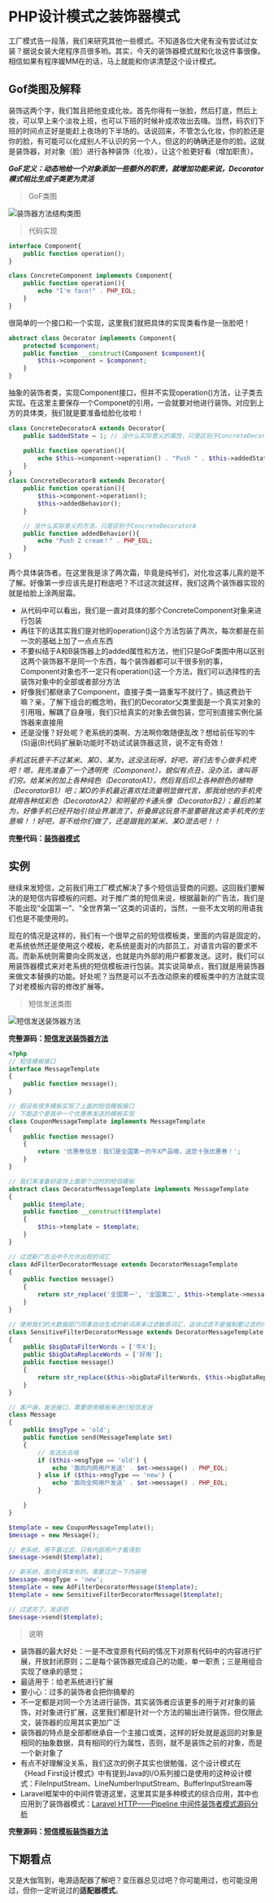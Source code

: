 # PHP设计模式之装饰器模式

工厂模式告一段落，我们来研究其他一些模式。不知道各位大佬有没有尝试过女装？据说女装大佬程序员很多哟。其实，今天的装饰器模式就和化妆这件事很像。相信如果有程序媛MM在的话，马上就能和你讲清楚这个设计模式。

## Gof类图及解释

装饰这两个字，我们暂且把他变成化妆。首先你得有一张脸，然后打底，然后上妆，可以早上来个淡妆上班，也可以下班的时候补成浓妆出去嗨。当然，码农们下班的时间点正好是能赶上夜场的下半场的。话说回来，不管怎么化妆，你的脸还是你的脸，有可能可以化成别人不认识的另一个人，但这的的确确还是你的脸。这就是装饰器，对对象（脸）进行各种装饰（化妆），让这个脸更好看（增加职责）。

***GoF定义：动态地给一个对象添加一些额外的职责，就增加功能来说，Decorator模式相比生成子类更为灵活***

> GoF类图

![装饰器方法结构类图]()

> 代码实现

```php
interface Component{
    public function operation();
}

class ConcreteComponent implements Component{
    public function operation(){
        echo "I'm face!" . PHP_EOL;
    }
}
```

很简单的一个接口和一个实现，这里我们就把具体的实现类看作是一张脸吧！

```php
abstract class Decorator implements Component{
    protected $component;
    public function __construct(Component $component){
        $this->component = $component;
    }
}
```

抽象的装饰者类，实现Component接口，但并不实现operation()方法，让子类去实现。在这里主要保存一个Componet的引用，一会就要对他进行装饰。对应到上方的具体类，我们就是要准备给脸化妆啦！

```php
class ConcreteDecoratorA extends Decorator{
    public $addedState = 1; // 没什么实际意义的属性，只是区别于ConcreteDecoratorB

    public function operation(){
        echo $this->component->operation() . "Push " . $this->addedState . " cream！" . PHP_EOL;
    }
}
class ConcreteDecoratorB extends Decorator{
    public function operation(){
        $this->component->operation();
        $this->addedBehavior();
    }

    // 没什么实际意义的方法，只是区别于ConcreteDecoratorA
    public function addedBehavior(){
        echo "Push 2 cream！" . PHP_EOL;
    }
}
```

两个具体装饰者。在这里我是涂了两次霜，毕竟是纯爷们，对化妆这事儿真的是不了解。好像第一步应该先是打粉底吧？不过这次就这样，我们这两个装饰器实现的就是给脸上涂两层霜。

- 从代码中可以看出，我们是一直对具体的那个ConcreteComponent对象来进行包装
- 再往下的话其实我们是对他的operation()这个方法包装了两次，每次都是在前一次的基础上加了一点点东西
- 不要纠结于A和B装饰器上的added属性和方法，他们只是GoF类图中用以区别这两个装饰器不是同一个东西，每个装饰器都可以干很多别的事，Component对象也不一定只有operation()这一个方法，我们可以选择性的去装饰对象中的全部或者部分方法
- 好像我们都继承了Component，直接子类一路重写不就行了，搞这费劲干嘛？亲，了解下组合的概念哟，我们的Decorator父类里面是一个真实对象的引用哦，解耦了自身哦，我们只给真实的对象去做包装，您可别直接实例化装饰器来直接用
- 还是没懂？好处呢？老系统的类啊、方法啊你敢随便乱改？想给前任写的牛(S)逼(B)代码扩展新功能时不妨试试装饰器这货，说不定有奇效！

*手机这玩意干不过某米、某O、某为，这没法玩呀，好吧，哥们去专心做手机壳吧！嗯，我先准备了一个透明壳（Component），貌似有点丑，没办法，谁叫哥们穷。给某米的加上各种纯色（DecoratorA1），然后背后印上各种颜色的植物（DecoratorB1）吧；某O的手机最近喜欢找流量明显做代言，那我给他的手机壳就用各种炫彩色（DecoratorA2）和明星的卡通头像（DecoratorB2）；最后的某为，好像手机已经开始引领业界潮流了，折叠屏这玩意不是要砸我这卖手机壳的生意嘛！！好吧，哥不给你们做了，还是跟我的某米、某O混去吧！！*

**完整代码：[装饰器模式](https://github.com/zhangyue0503/designpatterns-php/blob/master/04.decorator/source/decorator.php)**

## 实例

继续来发短信，之前我们用工厂模式解决了多个短信运营商的问题。这回我们要解决的是短信内容模板的问题。对于推广类的短信来说，根据最新的广告法，我们是不能出现“全国第一”、“全世界第一”这类的词语的，当然，一些不太文明的用语我们也是不能使用的。

现在的情况是这样的，我们有一个很早之前的短信模板类，里面的内容是固定的，老系统依然还是使用这个模板，老系统是面对的内部员工，对语言内容的要求不高。而新系统则需要向全网发送，也就是内外部的用户都要发送。这时，我们可以用装饰器模式来对老系统的短信模板进行包装。其实说简单点，我们就是用装饰器来做文本替换的功能。好处呢？当然是可以不去改动原来的模板类中的方法就实现了对老模板内容的修改扩展等。

> 短信发送类图

![短信发送装饰器方法]()


**完整源码：[短信发送装饰器方法]()**

```php
<?php
// 短信模板接口
interface MessageTemplate
{
    public function message();
}

// 假设有很多模板实现了上面的短信模板接口
// 下面这个是其中一个优惠券发送的模板实现
class CouponMessageTemplate implements MessageTemplate
{
    public function message()
    {
        return '优惠券信息：我们是全国第一的牛X产品哦，送您十张优惠券！';
    }
}

// 我们来准备好装饰上面那个过时的短信模板
abstract class DecoratorMessageTemplate implements MessageTemplate
{
    public $template;
    public function __construct($template)
    {
        $this->template = $template;
    }
}

// 过滤新广告法中不允许出现的词汇
class AdFilterDecoratorMessage extends DecoratorMessageTemplate
{
    public function message()
    {
        return str_replace('全国第一', '全国第二', $this->template->message());
    }
}

// 使用我们的大数据部门同事自动生成的新词库来过滤敏感词汇，这块过滤不是强制要过滤的内容，可选择使用
class SensitiveFilterDecoratorMessage extends DecoratorMessageTemplate
{
    public $bigDataFilterWords = ['牛X'];
    public $bigDataReplaceWords = ['好用'];
    public function message()
    {
        return str_replace($this->bigDataFilterWords, $this->bigDataReplaceWords, $this->template->message());
    }
}

// 客户端，发送接口，需要使用模板来进行短信发送
class Message
{
    public $msgType = 'old';
    public function send(MessageTemplate $mt)
    {
        // 发送出去咯
        if ($this->msgType == 'old') {
            echo '面向内网用户发送' . $mt->message() . PHP_EOL;
        } else if ($this->msgType == 'new') {
            echo '面向全网用户发送' . $mt->message() . PHP_EOL;
        }

    }
}

$template = new CouponMessageTemplate();
$message = new Message();

// 老系统，用不着过滤，只有内部用户才看得到
$message->send($template);

// 新系统，面向全网发布的，需要过滤一下内容哦
$message->msgType = 'new';
$template = new AdFilterDecoratorMessage($template);
$template = new SensitiveFilterDecoratorMessage($template);

// 过滤完了，发送吧
$message->send($template);

```

> 说明

- 装饰器的最大好处：一是不改变原有代码的情况下对原有代码中的内容进行扩展，开放封闭原则；二是每个装饰器完成自己的功能，单一职责；三是用组合实现了继承的感觉；
- 最适用于：给老系统进行扩展
- 要小心：过多的装饰者会把你搞晕的
- 不一定都是对同一个方法进行装饰，其实装饰者应该更多的用于对对象的装饰，对对象进行扩展，这里我们都是针对一个方法的输出进行装饰，但仅限此文，装饰器的应用其实更加广泛
- 装饰器的特点是全部都继承自一个主接口或类，这样的好处就是返回的对象是相同的抽象数据，具有相同的行为属性，否则，就不是装饰之前的对象，而是一个新对象了
- 有点不好理解没关系，我们这次的例子其实也很勉强，这个设计模式在《Head First设计模式》中有提到Java的I/O系列接口是使用的这种设计模式：FileInputStream、LineNumberInputStream、BufferInputStream等
- Laravel框架中的中间件管道这里，这里其实是多种模式的综合应用，其中也应用到了装饰器模式：[Laravel HTTP——Pipeline 中间件装饰者模式源码分析
](https://learnku.com/articles/5414/analysis-of-source-code-for-laravel-http-pipeline-middleware-decorator)

**完整源码：[短信模板装饰器方法](https://github.com/zhangyue0503/designpatterns-php/blob/master/04.decorator/source/message-decorator.php)**

## 下期看点

又是大伽驾到，电源适配器了解吧？变压器总见过吧？你可能用过，也可能没用过，但你一定听说过的**适配器模式**。